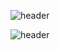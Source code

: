 ![header](https://capsule-render.vercel.app/api?type=waving&height=230&color=gradient&customColorList=16&text=Hi,%20There!&textBg=false&fontAlignY=40&reversal=false&animation=fadeIn)


![header](https://capsule-render.vercel.app/api?type=venom&height=230&color=gradient&customColorList=18&text=MxrcoDev.js&textBg=false&fontAlignY=40&reversal=false&animation=fadeIn&fontColor=#ffffff)
